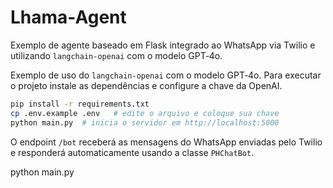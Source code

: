 # Lhama-Agent

Exemplo de agente baseado em Flask integrado ao WhatsApp via Twilio e
utilizando `langchain-openai` com o modelo GPT‑4o.

Exemplo de uso do `langchain-openai` com o modelo GPT‑4o. Para executar o
projeto instale as dependências e configure a chave da OpenAI.

```bash
pip install -r requirements.txt
cp .env.example .env   # edite o arquivo e coloque sua chave
python main.py  # inicia o servidor em http://localhost:5000
```

O endpoint `/bot` receberá as mensagens do WhatsApp enviadas pelo Twilio e
responderá automaticamente usando a classe `PHChatBot`.

python main.py
```
